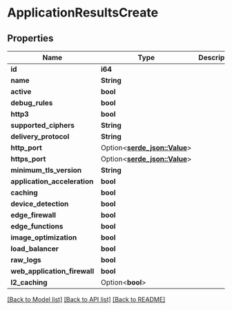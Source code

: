 # ApplicationResultsCreate

## Properties

Name | Type | Description | Notes
------------ | ------------- | ------------- | -------------
**id** | **i64** |  | 
**name** | **String** |  | 
**active** | **bool** |  | 
**debug_rules** | **bool** |  | 
**http3** | **bool** |  | 
**supported_ciphers** | **String** |  | 
**delivery_protocol** | **String** |  | 
**http_port** | Option<[**serde_json::Value**](.md)> |  | 
**https_port** | Option<[**serde_json::Value**](.md)> |  | 
**minimum_tls_version** | **String** |  | 
**application_acceleration** | **bool** |  | 
**caching** | **bool** |  | 
**device_detection** | **bool** |  | 
**edge_firewall** | **bool** |  | 
**edge_functions** | **bool** |  | 
**image_optimization** | **bool** |  | 
**load_balancer** | **bool** |  | 
**raw_logs** | **bool** |  | 
**web_application_firewall** | **bool** |  | 
**l2_caching** | Option<**bool**> |  | [optional]

[[Back to Model list]](../README.md#documentation-for-models) [[Back to API list]](../README.md#documentation-for-api-endpoints) [[Back to README]](../README.md)


